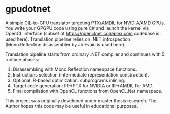 gpudotnet
=========

A simple CIL-to-GPU translator targeting PTX/AMDIL for NVIDIA/AMD GPUs.
You write your GPGPU code using pure C# and launch the kernel via OpenCL
interface (subset of https://openclnet.codeplex.com codebase is used here).
Translation pipeline relies on .NET introspection (Mono.Reflection disassembler
by Jb Evain is used here).

Translation pipeline starts from ordinary .NET compiler and continues with 5
runtime phases:

1. Disassembling with Mono.Reflection namespace functions.
2. Instructions selection (intermediate representation construction).
3. Optional IR-based optimization: subprograms inlining.
4. Target code generation: IR->PTX for NVIDIA or IR->AMDIL for AMD.
5. Final compilation with OpenCL functions from OpenCL.Net namespace.

This project was originally developed under master thesis research.
The Author hopes this code may be useful in educational purposes.
